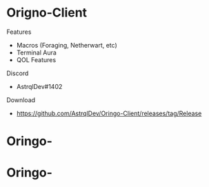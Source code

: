 # Origno-Client

Features

- Macros (Foraging, Netherwart, etc)
- Terminal Aura
- QOL Features

Discord
+ AstrqlDev#1402

Download
+ https://github.com/AstrqlDev/Oringo-Client/releases/tag/Release
# Oringo-
# Oringo-
